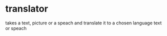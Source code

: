 # translator
takes a text, picture or a speach and translate it to a chosen language text or speach
